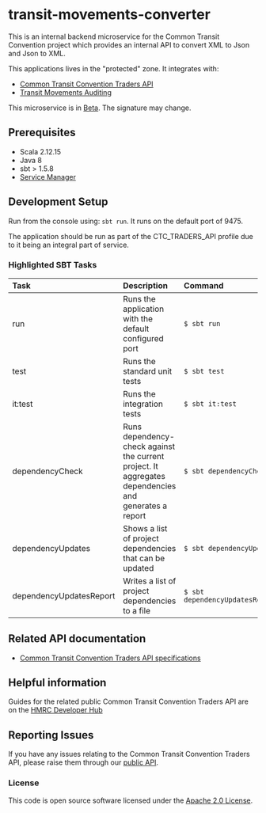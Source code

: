 
# transit-movements-converter

This is an internal backend microservice for the Common Transit Convention project which provides an internal API to 
convert XML to Json and Json to XML.

This applications lives in the "protected" zone. It integrates with:

* [Common Transit Convention Traders API](https://github.com/hmrc/common-transit-convention-traders)
* [Transit Movements Auditing](https://github.com/hmrc/transit-movements-auditing)

This microservice is in [Beta](https://www.gov.uk/help/beta). The signature may change.

## Prerequisites

- Scala 2.12.15
- Java 8
- sbt > 1.5.8
- [Service Manager](https://github.com/hmrc/service-manager)

## Development Setup

Run from the console using: `sbt run`. 
It runs on the default port of 9475.

The application should be run as part of the CTC_TRADERS_API profile due to it being an integral part of service.

### Highlighted SBT Tasks
Task | Description | Command
:-------|:------------|:-----
run | Runs the application with the default configured port | ```$ sbt run```
test | Runs the standard unit tests | ```$ sbt test```
it:test  | Runs the integration tests | ```$ sbt it:test ```
dependencyCheck | Runs dependency-check against the current project. It aggregates dependencies and generates a report | ```$ sbt dependencyCheck```
dependencyUpdates |  Shows a list of project dependencies that can be updated | ```$ sbt dependencyUpdates```
dependencyUpdatesReport | Writes a list of project dependencies to a file | ```$ sbt dependencyUpdatesReport```

## Related API documentation

- [Common Transit Convention Traders API specifications](https://developer.service.hmrc.gov.uk/api-documentation/docs/api/service/common-transit-convention-traders/1.0)

## Helpful information

Guides for the related public Common Transit Convention Traders API are on the [HMRC Developer Hub](https://developer.service.hmrc.gov.uk/api-documentation/docs/using-the-hub)

## Reporting Issues

If you have any issues relating to the Common Transit Convention Traders API, please raise them through our [public API](https://github.com/hmrc/common-transit-convention-traders#reporting-issues).



### License

This code is open source software licensed under the [Apache 2.0 License]("http://www.apache.org/licenses/LICENSE-2.0.html").